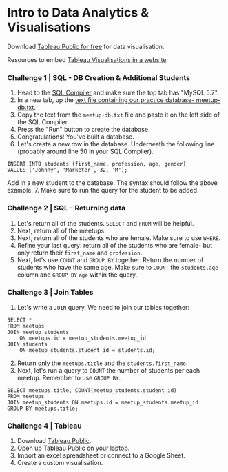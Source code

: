# Intro to Data Analytics & Visualisations 


Download [Tableau Public for free](https://public.tableau.com/en-us/s/) for data visualisation. 

Resources to embed [Tableau Visualisations in a website](https://github.com/tableau/embedding-playbook/blob/master/pages/01_embedding_and_jsapi.md)


### Challenge 1 | SQL - DB Creation & Additional Students
1. Head to the [SQL Compiler](https://www.db-fiddle.com/) and make sure the top tab has "MySQL 5.7".
2. In a new tab, up the [text file containing our practice database- meetup-db.txt](https://github.com/sheesh19/intro-data-analytics-visualisation/blob/master/meetup-db.txt).
3. Copy the text from the `meetup-db.txt` file and paste it on the left side of the SQL Compiler.
4. Press the "Run" button to create the database.
5. Congratulations! You've built a database. 
6. Let's create a new row in the database. Underneath the following line (probably around line 50 in your SQL Compiler).

``` 
INSERT INTO students (first_name, profession, age, gender) 
VALUES ('Johnny', 'Marketer', 32, 'M');
```

Add in a new student to the database. The syntax should follow the above example. 
7. Make sure to run the query for the student to be added. 

### Challenge 2 | SQL - Returning data
1. Let's return all of the students. `SELECT` and `FROM` will be helpful. 
2. Next, return all of the meetups. 
3. Next, return all of the students who are female. Make sure to use `WHERE`. 
4. Refine your last query: return all of the students who are female- but only return their `first_name` and `profession`. 
5. Next, let's use `COUNT` and `GROUP BY` together. Return the number of students who have the same age. Make sure to `COUNT` the `students.age` column and `GROUP BY` `age` within the query. 

### Challenge 3 | Join Tables
1. Let's write a `JOIN` query. We need to join our tables together:

```
SELECT *
FROM meetups
JOIN meetup_students
	ON meetups.id = meetup_students.meetup_id
JOIN students
	ON meetup_students.student_id = students.id;

```
2. Return only the `meetups.title` and the `students.first_name`.
3. Next, let's run a query to `COUNT` the number of students per each meetup. Remember to use `GROUP BY`. 

```
SELECT meetups.title, COUNT(meetup_students.student_id)
FROM meetups
JOIN meetup_students ON meetups.id = meetup_students.meetup_id
GROUP BY meetups.title;
```

### Challenge 4 | Tableau 
1. Download [Tableau Public](https://public.tableau.com/en-us/s/). 
2. Open up Tableau Public on your laptop. 
3. Import an excel spreadsheet or connect to a Google Sheet. 
4. Create a custom visualisation.

